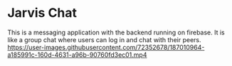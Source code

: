 # Jarvis Chat

This is a messaging application with the backend running on firebase. It is like a group chat where users can log in and chat with their peers.
https://user-images.githubusercontent.com/72352678/187010964-a185991c-160d-4631-a96b-90760fd3ec01.mp4
